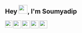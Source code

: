 ## Hey <img src="https://github.com/TheDudeThatCode/TheDudeThatCode/blob/master/Assets/Hi.gif" width="29px">, I'm Soumyadip

<a href="https://www.linkedin.com/in/soumyadip-majumder-364a6a172/">
  <img align="left" width="24px" src="https://cdn-icons-png.flaticon.com/512/174/174857.png"  />
</a>
<a href="https://twitter.com/soumyadipASM">
  <img align="left" width="26px" src="https://logodownload.org/wp-content/uploads/2014/09/twitter-logo-6.png" />
</a>
<a href="mailto:soumyadip201@gmail.com">
  <img align="left" width="26px" src="https://cdn-icons-png.flaticon.com/512/281/281769.png" />
</a>
<a href="https://soumyadip201.github.io/Soumyadip-Majumder-Portfolio/">
  <img align="left" width="26px" src="https://cdn.hashnode.com/res/hashnode/image/upload/v1611902473383/CDyAuTy75.png?auto=compress" />
</a>
<a href="https://www.instagram.com/soumyadip._asm/">
  <img align="left" width="26px" src="https://upload.wikimedia.org/wikipedia/commons/thumb/a/a5/Instagram_icon.png/1024px-Instagram_icon.png" />
</a>

<br />
<br />

